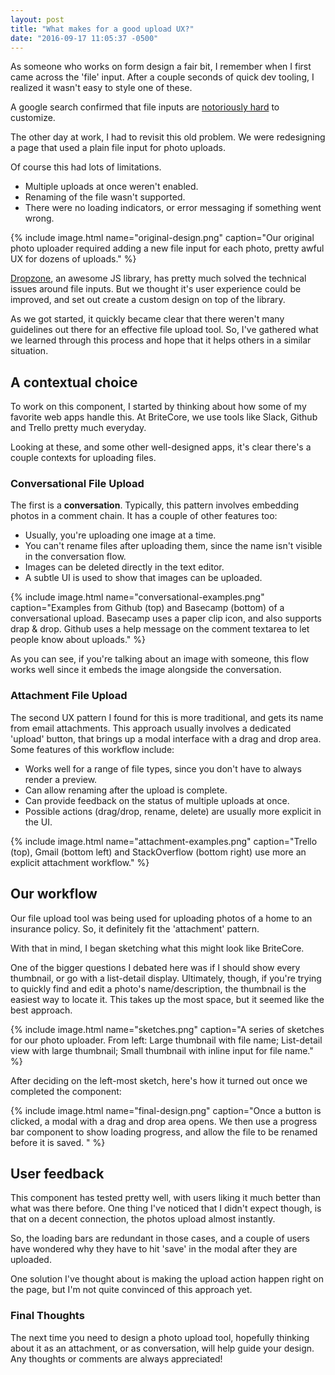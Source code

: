 ```yaml
---
layout: post
title: "What makes for a good upload UX?"
date: "2016-09-17 11:05:37 -0500"
---
```


As someone who works on form design a fair bit, I remember when I first came across the 'file' input. After a couple seconds of quick dev tooling, I realized it wasn't easy to style one of these.

A google search confirmed that file inputs are [notoriously hard](http://stackoverflow.com/questions/572768/styling-an-input-type-file-button) to customize.

The other day at work, I had to revisit this old problem. We were redesigning a page that used a plain file input for photo uploads.

Of course this had lots of limitations.

* Multiple uploads at once weren't enabled.
* Renaming of the file wasn't supported.
* There were no loading indicators, or error messaging if something went wrong.

{% include image.html name="original-design.png" caption="Our original photo uploader required adding a new file input for each photo, pretty awful UX for dozens of uploads." %}

[Dropzone](http://www.dropzonejs.com/), an awesome JS library, has pretty much solved the technical issues around file inputs. But we thought it's user experience could be improved, and set out create a custom design on top of the library.

As we got started, it quickly became clear that there weren't many guidelines out there for an effective file upload tool. So, I've gathered what we learned through this process and hope that it helps others in a similar situation.

## A contextual choice

To work on this component, I started by thinking about how some of my favorite web apps handle this. At BriteCore, we use tools like Slack, Github and Trello pretty much everyday.

Looking at these, and some other well-designed apps, it's clear there's a couple contexts for uploading files.

### Conversational File Upload

The first is a **conversation**. Typically, this pattern involves embedding photos in a comment chain. It has a couple of other features too:

* Usually, you're uploading one image at a time.
* You can't rename files after uploading them, since the name isn't visible in the conversation flow.
* Images can be deleted directly in the text editor.
* A subtle UI is used to show that images can be uploaded.

{% include image.html name="conversational-examples.png" caption="Examples from Github (top) and Basecamp (bottom) of a conversational upload. Basecamp uses a paper clip icon, and also supports drap & drop. Github uses a help message on the comment textarea to let people know about uploads." %}

As you can see, if you're talking about an image with someone, this flow works well since it embeds the image alongside the conversation.

### Attachment File Upload

The second UX pattern I found for this is more traditional, and gets its name from email attachments. This approach usually involves a dedicated 'upload' button, that brings up a modal interface with a drag and drop area. Some features of this workflow include:

* Works well for a range of file types, since you don't have to always render a preview.
* Can allow renaming after the upload is complete.
* Can provide feedback on the status of multiple uploads at once.
* Possible actions (drag/drop, rename, delete) are usually more explicit in the UI.

{% include image.html name="attachment-examples.png" caption="Trello (top), Gmail (bottom left) and StackOverflow (bottom right) use more an explicit attachment workflow." %}

## Our workflow

Our file upload tool was being used for uploading photos of a home to an insurance policy. So, it definitely fit the 'attachment' pattern.

With that in mind, I began sketching what this might look like BriteCore.

One of the bigger questions I debated here was if I should show every thumbnail, or go with a list-detail display. Ultimately, though, if you're trying to quickly find and edit a photo's name/description, the thumbnail is the easiest way to locate it. This takes up the most space, but it seemed like the best approach.

{% include image.html name="sketches.png" caption="A series of sketches for our photo uploader. From left: Large thumbnail with file name; List-detail view with large thumbnail; Small thumbnail with inline input for file name." %}

After deciding on the left-most sketch, here's how it turned out once we completed the component:

{% include image.html name="final-design.png" caption="Once a button is clicked, a modal with a drag and drop area opens. We then use a progress bar component to show loading progress, and allow the file to be renamed before it is saved. " %}

## User feedback

This component has tested pretty well, with users liking it much better than what was there before. One thing I've noticed that I didn't expect though, is that on a decent connection, the photos upload almost instantly.

So, the loading bars are redundant in those cases, and a couple of users have wondered why they have to hit 'save' in the modal after they are uploaded.

One solution I've thought about is making the upload action happen right on the page, but I'm not quite convinced of this approach yet.

### Final Thoughts

The next time you need to design a photo upload tool, hopefully thinking about it as an attachment, or as conversation, will help guide your design. Any thoughts or comments are always appreciated!
